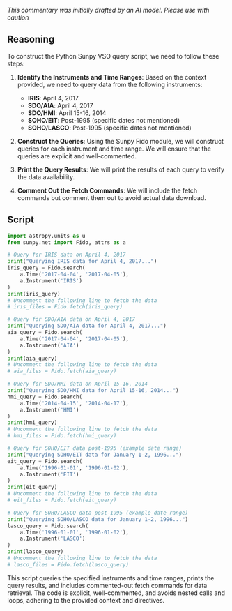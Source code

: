 _This commentary was initially drafted by an AI model. Please use with caution_

## Reasoning

To construct the Python Sunpy VSO query script, we need to follow these steps:

1. **Identify the Instruments and Time Ranges**: Based on the context provided, we need to query data from the following instruments:
   - **IRIS**: April 4, 2017
   - **SDO/AIA**: April 4, 2017
   - **SDO/HMI**: April 15-16, 2014
   - **SOHO/EIT**: Post-1995 (specific dates not mentioned)
   - **SOHO/LASCO**: Post-1995 (specific dates not mentioned)

2. **Construct the Queries**: Using the Sunpy Fido module, we will construct queries for each instrument and time range. We will ensure that the queries are explicit and well-commented.

3. **Print the Query Results**: We will print the results of each query to verify the data availability.

4. **Comment Out the Fetch Commands**: We will include the fetch commands but comment them out to avoid actual data download.

## Script

```python
import astropy.units as u
from sunpy.net import Fido, attrs as a

# Query for IRIS data on April 4, 2017
print("Querying IRIS data for April 4, 2017...")
iris_query = Fido.search(
    a.Time('2017-04-04', '2017-04-05'),
    a.Instrument('IRIS')
)
print(iris_query)
# Uncomment the following line to fetch the data
# iris_files = Fido.fetch(iris_query)

# Query for SDO/AIA data on April 4, 2017
print("Querying SDO/AIA data for April 4, 2017...")
aia_query = Fido.search(
    a.Time('2017-04-04', '2017-04-05'),
    a.Instrument('AIA')
)
print(aia_query)
# Uncomment the following line to fetch the data
# aia_files = Fido.fetch(aia_query)

# Query for SDO/HMI data on April 15-16, 2014
print("Querying SDO/HMI data for April 15-16, 2014...")
hmi_query = Fido.search(
    a.Time('2014-04-15', '2014-04-17'),
    a.Instrument('HMI')
)
print(hmi_query)
# Uncomment the following line to fetch the data
# hmi_files = Fido.fetch(hmi_query)

# Query for SOHO/EIT data post-1995 (example date range)
print("Querying SOHO/EIT data for January 1-2, 1996...")
eit_query = Fido.search(
    a.Time('1996-01-01', '1996-01-02'),
    a.Instrument('EIT')
)
print(eit_query)
# Uncomment the following line to fetch the data
# eit_files = Fido.fetch(eit_query)

# Query for SOHO/LASCO data post-1995 (example date range)
print("Querying SOHO/LASCO data for January 1-2, 1996...")
lasco_query = Fido.search(
    a.Time('1996-01-01', '1996-01-02'),
    a.Instrument('LASCO')
)
print(lasco_query)
# Uncomment the following line to fetch the data
# lasco_files = Fido.fetch(lasco_query)
```

This script queries the specified instruments and time ranges, prints the query results, and includes commented-out fetch commands for data retrieval. The code is explicit, well-commented, and avoids nested calls and loops, adhering to the provided context and directives.

